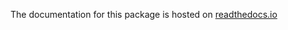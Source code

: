 The documentation for this package is hosted on [readthedocs.io](https://alliance-platform.readthedocs.io/projects/storage/latest/)
